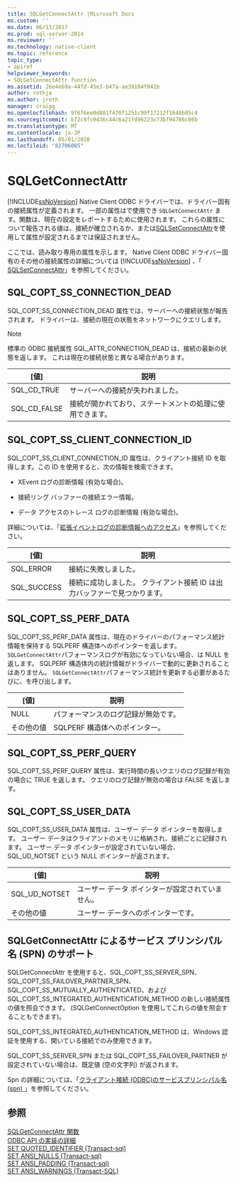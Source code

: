 ```yaml
---
title: SQLGetConnectAttr |Microsoft Docs
ms.custom: ''
ms.date: 06/13/2017
ms.prod: sql-server-2014
ms.reviewer: ''
ms.technology: native-client
ms.topic: reference
topic_type:
- apiref
helpviewer_keywords:
- SQLGetConnectAttr function
ms.assetid: 26e4e69a-44fd-45e3-b47a-ae39184f041b
author: rothja
ms.author: jroth
manager: craigg
ms.openlocfilehash: 9f6f6ee0d881f470f1251c99f17212f1648b85c4
ms.sourcegitcommit: b72c9fc9436c44c6a21fd96223c73bf94706c06b
ms.translationtype: MT
ms.contentlocale: ja-JP
ms.lasthandoff: 05/01/2020
ms.locfileid: "82706085"
---
```

# <a name="sqlgetconnectattr"></a>SQLGetConnectAttr
  [!INCLUDE[ssNoVersion](../../includes/ssnoversion-md.md)] Native Client ODBC ドライバーでは、ドライバー固有の接続属性が定義されます。 一部の属性はで使用でき `SQLGetConnectAttr` ます。関数は、現在の設定をレポートするために使用されます。 これらの属性について報告される値は、接続が確立されるか、または[SQLSetConnectAttr](sqlsetconnectattr.md)を使用して属性が設定されるまでは保証されません。  
  
 ここでは、読み取り専用の属性を示します。 Native Client ODBC ドライバー固有のその他の接続属性の詳細については [!INCLUDE[ssNoVersion](../../includes/ssnoversion-md.md)] 、「 [SQLSetConnectAttr](sqlsetconnectattr.md)」を参照してください。  
  
## <a name="sql_copt_ss_connection_dead"></a>SQL_COPT_SS_CONNECTION_DEAD  
 SQL_COPT_SS_CONNECTION_DEAD 属性では、サーバーへの接続状態が報告されます。 ドライバーは、接続の現在の状態をネットワークにクエリします。  
  
> [!NOTE]  
>  標準の ODBC 接続属性 SQL_ATTR_CONNECTION_DEAD は、接続の最新の状態を返します。 これは現在の接続状態と異なる場合があります。  
  
|[値]|説明|  
|-----------|-----------------|  
|SQL_CD_TRUE|サーバーへの接続が失われました。|  
|SQL_CD_FALSE|接続が開かれており、ステートメントの処理に使用できます。|  
  
## <a name="sql_copt_ss_client_connection_id"></a>SQL_COPT_SS_CLIENT_CONNECTION_ID  
 SQL_COPT_SS_CLIENT_CONNECTION_ID 属性は、クライアント接続 ID を取得します。この ID を使用すると、次の情報を検索できます。  
  
-   XEvent ログの診断情報 (有効な場合)。  
  
-   接続リング バッファーの接続エラー情報。  
  
-   データ アクセスのトレース ログの診断情報 (有効な場合)。  
  
 詳細については、「[拡張イベントログの診断情報へのアクセス](../native-client/features/accessing-diagnostic-information-in-the-extended-events-log.md)」を参照してください。  
  
|[値]|説明|  
|-----------|-----------------|  
|SQL_ERROR|接続に失敗しました。|  
|SQL_SUCCESS|接続に成功しました。 クライアント接続 ID は出力バッファーで見つかります。|  
  
## <a name="sql_copt_ss_perf_data"></a>SQL_COPT_SS_PERF_DATA  
 SQL_COPT_SS_PERF_DATA 属性は、現在のドライバーのパフォーマンス統計情報を保持する SQLPERF 構造体へのポインターを返します。 `SQLGetConnectAttr`パフォーマンスログが有効になっていない場合、は NULL を返します。 SQLPERF 構造体内の統計情報がドライバーで動的に更新されることはありません。 `SQLGetConnectAttr`パフォーマンス統計を更新する必要があるたびに、を呼び出します。  
  
|[値]|説明|  
|-----------|-----------------|  
|NULL|パフォーマンスのログ記録が無効です。|  
|その他の値|SQLPERF 構造体へのポインター。|  
  
## <a name="sql_copt_ss_perf_query"></a>SQL_COPT_SS_PERF_QUERY  
 SQL_COPT_SS_PERF_QUERY 属性は、実行時間の長いクエリのログ記録が有効の場合に TRUE を返します。 クエリのログ記録が無効の場合は FALSE を返します。  
  
## <a name="sql_copt_ss_user_data"></a>SQL_COPT_SS_USER_DATA  
 SQL_COPT_SS_USER_DATA 属性は、ユーザー データ ポインターを取得します。 ユーザー データはクライアントのメモリに格納され、接続ごとに記録されます。 ユーザー データ ポインターが設定されていない場合、SQL_UD_NOTSET という NULL ポインターが返されます。  
  
|[値]|説明|  
|-----------|-----------------|  
|SQL_UD_NOTSET|ユーザー データ ポインターが設定されていません。|  
|その他の値|ユーザー データへのポインターです。|  
  
## <a name="sqlgetconnectattr-support-for-service-principal-names-spns"></a>SQLGetConnectAttr によるサービス プリンシパル名 (SPN) のサポート  
 SQLGetConnectAttr を使用すると、SQL_COPT_SS_SERVER_SPN、SQL_COPT_SS_FAILOVER_PARTNER_SPN、SQL_COPT_SS_MUTUALLY_AUTHENTICATED、および SQL_COPT_SS_INTEGRATED_AUTHENTICATION_METHOD の新しい接続属性の値を照会できます。 (SQLGetConnectOption を使用してこれらの値を照会することもできます)。  
  
 SQL_COPT_SS_INTEGRATED_AUTHENTICATION_METHOD は、Windows 認証を使用する、開いている接続でのみ使用できます。  
  
 SQL_COPT_SS_SERVER_SPN または SQL_COPT_SS_FAILOVER_PARTNER が設定されていない場合は、既定値 (空の文字列) が返されます。  
  
 Spn の詳細については、「[クライアント接続 &#40;ODBC&#41;のサービスプリンシパル名 &#40;spn&#41; ](../native-client/odbc/service-principal-names-spns-in-client-connections-odbc.md)」を参照してください。  
  
## <a name="see-also"></a>参照  
 [SQLGetConnectAttr 関数](https://go.microsoft.com/fwlink/?LinkId=59347)   
 [ODBC API の実装の詳細](odbc-api-implementation-details.md)   
 [SET QUOTED_IDENTIFIER &#40;Transact-sql&#41;](/sql/t-sql/statements/set-quoted-identifier-transact-sql)   
 [SET ANSI_NULLS &#40;Transact-sql&#41;](/sql/t-sql/statements/set-ansi-nulls-transact-sql)   
 [SET ANSI_PADDING &#40;Transact-sql&#41;](/sql/t-sql/statements/set-ansi-padding-transact-sql)   
 [SET ANSI_WARNINGS &#40;Transact-SQL&#41;](/sql/t-sql/statements/set-ansi-warnings-transact-sql)  
  
  
